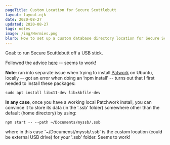 ```yaml
---
pageTitle: Custom Location for Secure Scuttlebutt 
layout: layout.njk
date: 2020-08-27
updated: 2020-08-27
tags: notes 
image: /img/Hermies.png
blurb: How to set up a custom database directory location for Secure Scuttlebutt (SSB) (enabling e.g. storage of SSB on a portable drive). 
---
```


Goal: to run Secure Scuttlebutt off a USB stick.  

Followed the advice [here](https://github.com/ssbc/patchwork/issues/822) -- seems to work!

**Note**: ran into separate issue when trying to install [Patwork]() on Ubuntu, locally --  got an error when doing an ‘npm install’ -- turns out that I first needed to install these packages:

```
sudo apt install libx11-dev libxkbfile-dev
```

**In any case**, once you have a working local Patchwork install, you can convince it to store its data (in the '.ssb' folder) somewhere other than the default (home directory) by using:

```
npm start -- --path ~/Documents/myssb/.ssb
```

where in this case '~/Documenst/myssb/.ssb' is the custom location (could be external USB drive) for your '.ssb' folder. Seems to work!



 



